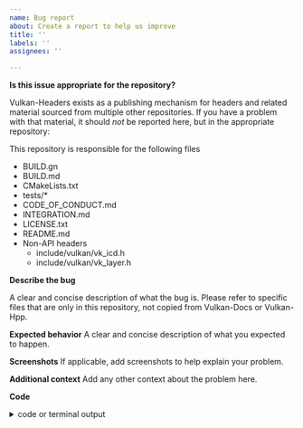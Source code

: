 ```yaml
---
name: Bug report
about: Create a report to help us improve
title: ''
labels: ''
assignees: ''

---
```


**Is this issue appropriate for the repository?**

Vulkan-Headers exists as a publishing mechanism for headers and related material sourced from multiple other repositories. If you have a problem with that material, it should *not* be reported here, but in the appropriate repository:

This repository is responsible for the following files

* BUILD.gn
* BUILD.md
* CMakeLists.txt
* tests/*
* CODE_OF_CONDUCT.md
* INTEGRATION.md
* LICENSE.txt
* README.md
* Non-API headers
  * include/vulkan/vk_icd.h
  * include/vulkan/vk_layer.h

**Describe the bug**

A clear and concise description of what the bug is. Please refer to specific files that are only in this repository, not copied from Vulkan-Docs or Vulkan-Hpp.

**Expected behavior**
A clear and concise description of what you expected to happen.

**Screenshots**
If applicable, add screenshots to help explain your problem.

**Additional context**
Add any other context about the problem here.

**Code**

<details>
<summary>code or terminal output</summary>

```cpp
int main()
{
    return 0;
}
```

</details>
